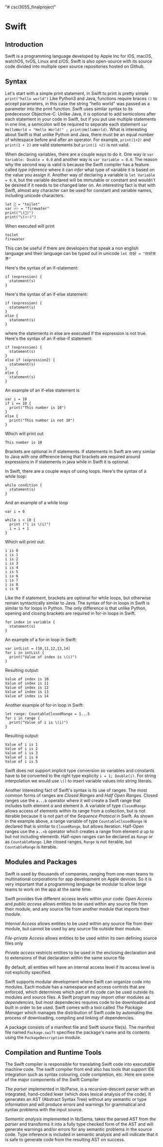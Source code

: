 "# csci3055_finalproject" 

# Swift

## Introduction

  Swift is a programming language developed by Apple Inc for iOS, macOS, watchOS, tvOS, Linux and z/OS. Swift is also open-source with its source code divided into multiple open source repositories hosted on Github.

## Syntax

  Let's start with a simple print statement, in Swift to print is pretty simple 
  `print("hello world")`
  Like Python3 and Java, functions require braces `()` to accept parameters, in this case the string "hello world" was passed as a parameter into the print function. Swift uses similar syntax to its predecessor Objective-C. Unlike Java, it is optional to add semicolons after each statement in your code in Swift, but if you put use multiple statements in one line, a semicolon will be required to separate each statement `var HelloWorld = "Hello World!" ; print(HelloWorld)`. What is interesting about Swift is that unlike Python and Java, there must be an equal number of whitespace before and after an operator. For example, `print(1+2)` and `print(1 + 2)` are valid statements but `print(1 +2)` is not valid.
  
  When declaring variables, there are a couple ways to do it. One way is `var Variable: Double = 0.0` and another way is `var Variable = 0.0`. The reason why the second way is valid is because the Swift compiler has a feature called *type inference* where it can *infer* what type of variable it is based on the value you assign it. Another way of declaring a variable is `let Variable = 0.0`, but the variable declared will be immutable or constant and wouldn't be desired if it needs to be changed later on. An interesting fact is that with Swift, almost any character can be used for constant and variable names, including unicode characters.
```
let 🚽 = "toilet"
var 🔥💦 = "firewater"
print("\(🚽)")
print("\(🔥💦)")
```
 
When executed will print
```
toilet
firewater
```

This can be useful if there are developers that speak a non english language and their language can be typed out in unicode
`let 你好 = "你好世界"`
  
Here's the syntax of an if-statement:
```
if (expression) {
  statement(s)
}
```
Here's the syntax of an if-else statement:
```
if (expression) {
  statement(s)
}
else {
  statement(s)
}
```
where the statements in else are executed if the expression is not true. Here's the syntax of an if-else-if statement:
```
if (expression) {
  statement(s)
}
else if (expression2) {
  statement(s)
}
else {
  statement(s)
}
```
An example of an if-else statement is
```
var i = 10
if i == 10 {
  print("This number is 10")
}
else {
  print("This number is not 10")
}
```
Which will print out
```
This number is 10
```
Brackets are optional in if statements. If statements in Swift are very similar to Java with one difference being that brackets are required around expressions in if statements in java while in Swift it is optional.

In Swift, there are a couple ways of using loops. Here's the syntax of a while loop:
```
while condition {
  statement(s)
}
```
And an example of a while loop
```
var i = 0

while i < 10 {
  print ("i is \(i)")
  i = i + 1
}
```
Which will print out:
```
i is 0
i is 1
i is 2
i is 3
i is 4
i is 5
i is 6
i is 7
i is 8
i is 9
```
Like the if statement, brackets are optional for while loops, but otherwise remain syntactically similar to Java.
The syntax of for-in loops in Swift is similar to for loops in Python. The only difference is that unlike Python, opening and closing brackets are required in for-in loops in Swift.
```
for index in variable {
  statement(s)
}
```

An example of a for-in loop in Swift:
```
var intList = [10,11,12,13,14]
for i in intList {
  print("Value of index is \(i)")
}
```
Resulting output:
```
Value of index is 10
Value of index is 11
Value of index is 12
Value of index is 13
Value of index is 14
```

Another example of for-in loop in Swift:
```
let range: CountableClosedRange = 1...5
for i in range {
  print("Value of i is \(i)")
}
```
Resulting output:
```
Value of i is 1
Value of i is 2
Value of i is 3
Value of i is 4
Value of i is 5
```
Swift does not support implicit type conversion so variables and constants have to be converted to the right type explicity `i = 1; Double(i)`. For string interpolation we would use `\()` to insert variable values into string literals.

Another interesting fact of Swift's syntax is its use of ranges. The most common forms of ranges are *Closed Ranges* and *Half Open Ranges*. Closed ranges use the `a...b` operator where it will create a Swift range that includes both element *a* and element *b*. A variable of type `ClosedRange` allows access of elements within its range from a collection, but is not iterable because it is not part of the *Sequence Protocol* in Swift. As shown in the example above, a range variable of type `CountableClosedRange` is declared that is similar to `ClosedRange`, but allows iteration.  Half-Open ranges use the `a..<b` operator which creates a range from element *a* up to but not including element*b*. Half-open ranges can be declared as `Range` or as `CountableRange`. Like closed ranges, `Range` is not iterable, but `CountableRange` is iterable.

## Modules and Packages

Swift is used by thousands of companies, ranging from one-man teams to multinational corporations for app development on Apple devices. So it is very important that a programming language be modular to allow large teams to work on the app at the same time.

Swift provides five different access levels within your code:
*Open Access* and *public access* allows entities to be used within any source file from their module, and any source file from another module that imports their module.

*Internal Access* allows entities to be used within any source file from their module, but cannot be used by any source file outside their module.

*File-private Access* allows entities to be used within its own defining source files only

*Private access* restricts entities to be used in the enclosing declaration and to extensions of that declaration within the same source file

By default, all entities will have an internal access level if its access level is not explicitly specified.

Swift supports modular development where Swift can organize code into modules. Each module has a namespace and access controls that are enforced, which determines which part of its code can be used outside its modules and source files. A Swift program may import other modules as *dependencies*, but most dependecies requires code to be downloaded and built in order to be used. Swift comes with a tool called *The Package Manager* which manages the distribution of Swift code by automating the process of downloading, compiling and linking of dependencies.

A package consists of a manifest file and Swift source file(s). The manifest file named `Package.swift` specifies the package's name and its contents using the `PackageDescription` module.

## Compilation and Runtime Tools

The Swift compiler is responsible for translating Swift code into executable machine code. The swift compiler front end also has tools that support IDE integration such as syntax colouring, code completion, etc. Here are some of the major components of the Swift Compiler

*The parser* implemented in lib/Parse, is a recursive-descent parser with an integrated, hand-coded lexer (which does lexical analysis of the code). It generates an AST (Abstract Syntax Tree) without any semantic or type information and will produce errors and warnings for grammatical and syntax problems with the input source.

*Semantic analysis* implemented in lib/Sema, takes the parsed AST from *the parser* and transforms it into a fully type checked form of the AST and will generate warnings and/or errors for any semantic problems in the source code. Type inference is included in semantic analysis and will indicate that it is safe to generate code from the resulting AST on success.

